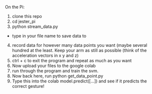 On the Pi:

1. clone this repo
2. cd jester_pi
3. python stream_data.py
- type in your file name to save data to
4. record data for however many data points you want (maybe several hundred at the least. Keep your arm as still as possible (think of the acceleration vectors in x y and z)
5. ctrl + c to exit the program and repeat as much as you want
6. Now upload your files to the google colab
7. run through the program and train the svm. 
6. Now back here, run python get_data_point.py
9. Type this into the colab model.predict([...]) and see if it predicts the correct gesture!
